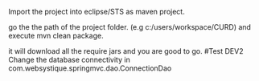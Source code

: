 Import the project into eclipse/STS as maven project.

go the the path of the project folder. (e.g c:/users/workspace/CURD) and execute mvn clean package.

it will download all the require jars and you are good to go.
#Test DEV2
Change the database connectivity in com.websystique.springmvc.dao.ConnectionDao
